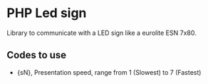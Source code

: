 
# PHP Led sign

Library to communicate with a LED sign like a eurolite ESN 7x80. 

## Codes to use

 * {sN}, Presentation speed, range from 1 (Slowest) to 7 (Fastest)